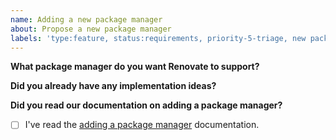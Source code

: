 ```yaml
---
name: Adding a new package manager
about: Propose a new package manager
labels: 'type:feature, status:requirements, priority-5-triage, new package manager'
---
```


**What package manager do you want Renovate to support?**

<!-- Tell us what requirements you need solving, and be sure to mention too if this is part of any "bigger" problem you're trying to solve. -->

**Did you already have any implementation ideas?**

<!-- In case you've already dug into existing options or source code and have ideas, mention them here. Try to keep implementation ideas separate from *requirements* above -->

<!-- Please also mention here in case this is a feature you'd be interested in writing yourself, so you can be assigned it. -->

**Did you read our documentation on adding a package manager?**

- [ ] I've read the [adding a package manager](adding-a-package-manager.md) documentation.
